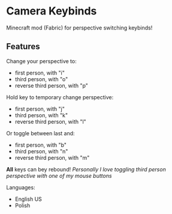 # Camera Keybinds
Minecraft mod (Fabric) for perspective switching keybinds!

## Features
Change your perspective to:
-  first person, with "i"
-  third person, with "o"
-  reverse third person, with "p"

Hold key to temporary change perspective:
-  first person, with "j"
-  third person, with "k"
-  reverse third person, with "l"

Or toggle between last and:
-  first person, with "b"
-  third person, with "n"
-  reverse third person, with "m"

**All** keys can bey rebound!
*Personally I love toggling third person perspective with one of my mouse buttons*

Languages:
- English US
- Polish

